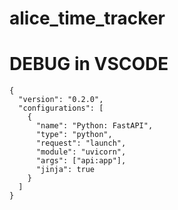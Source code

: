 # alice_time_tracker

# DEBUG in VSCODE
```
{
  "version": "0.2.0",
  "configurations": [
    {
      "name": "Python: FastAPI",
      "type": "python",
      "request": "launch",
      "module": "uvicorn",
      "args": ["api:app"],
      "jinja": true
    }
  ]
}
```
